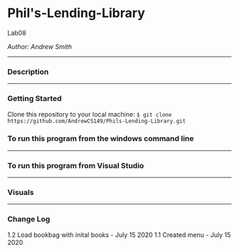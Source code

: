 # Phil's-Lending-Library

Lab08

*Author: Andrew Smith*

---

### Description


---

### Getting Started

Clone this repository to your local machine:
`$ git clone https://github.com/AndrewCS149/Phils-Lending-Library.git`

### To run this program from the windows command line

---

### To run this program from Visual Studio


---

### Visuals

---

### Change Log
1.2 Load bookbag with inital books - July 15 2020
1.1 Created menu - July 15 2020
